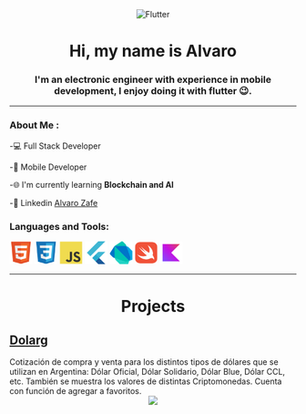 <div id="header" align="center">
  <img
    src="https://media.giphy.com/media/E89xxATM4iZoPdr6Tb/giphy.gif"
    width="200"
    alt="Flutter"
  />
  <h1 align="center">Hi, my name is Alvaro</h1>
  <h3 align="center">
    I'm an electronic engineer with experience in mobile development, I enjoy
    doing it with flutter 😉.
  </h3>
</div>


--- 

### About Me :

-💻 Full Stack Developer

-📱 Mobile Developer

-🌐 I'm currently learning **Blockchain and AI**

-🧍 Linkedin [Alvaro Zafe](https://www.linkedin.com/in/alvaro-zafe/)


<div align="left">
    <h3>Languages and Tools: </h3>
    <div>
        <img src="https://github.com/devicons/devicon/blob/master/icons/html5/html5-original.svg" title="HTML5" alt="HTML" width="40" height="40">
        <img src="https://github.com/devicons/devicon/blob/master/icons/css3/css3-original.svg" title="HTML5" alt="HTML" width="40" height="40">
        <img src="https://github.com/devicons/devicon/blob/master/icons/javascript/javascript-original.svg" title="HTML5" alt="HTML" width="40" height="40">
        <img src="https://github.com/devicons/devicon/blob/master/icons/flutter/flutter-original.svg" title="HTML5" alt="HTML" width="40" height="40">
        <img src="https://github.com/devicons/devicon/blob/master/icons/dart/dart-original.svg" title="HTML5" alt="HTML" width="40" height="40">
        <img src="https://github.com/devicons/devicon/blob/master/icons/swift/swift-original.svg" title="HTML5" alt="HTML" width="40" height="40">
        <img src="https://github.com/devicons/devicon/blob/master/icons/kotlin/kotlin-original.svg" title="HTML5" alt="HTML" width="40" height="40">
    </div>
</div>

---
<h1 align="center"> Projects</h1>

<div>
  <a href="https://github.com/azafe/dolarg"> <h2>Dolarg</h2> </a>
  <div>
    Cotización de compra y venta para los distintos tipos de dólares que se
    utilizan en Argentina: Dólar Oficial, Dólar Solidario, Dólar Blue, Dólar
    CCL, etc. También se muestra los valores de distintas Criptomonedas. Cuenta
    con función de agregar a favoritos.
  </div>
   <div align="center">
  <img
    src="https://play-lh.googleusercontent.com/xzrQj-CPfJoUXGSMUDyCvvzhUJ755dvPDJBVlYhYj4BTNDj2vt6SFFt5w8rUlucpiIE=w2560-h1440-rw" width="200"/>
</div>
</div>
